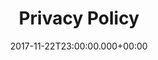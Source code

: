 ---
layout: blocks
title: Privacy Policy
date: 2017-11-22T23:00:00.000+00:00
page_sections:
      - template: 1-column-text
        block: one-column-1
        headline: Privacy Policy
        content: "This page is used to inform visitors regarding my policies with the collection, use, and disclosure of Personal Information if anyone decided to use my Service.<br>
If you choose to use my Service, then you agree to the collection and use of information in relation to this policy. The Personal Information that I collect is used for providing and improving the Service. I will not use or share your information with anyone except as described in this Privacy Policy.<br>
The terms used in this Privacy Policy have the same meanings as in our Terms and Conditions, which is accessible at applications unless otherwise defined in this Privacy Policy.<br>
<strong>Information Collection and Use</strong><br>
For a better experience, while using our Service, I may require you to provide us with certain personally identifiable information. The information that I request will be retained on your device and is not collected by me in any way.<br>
The app does use third party services that may collect information used to identify you.
Link to privacy policy of third party service providers used by the app: Google Play Services, AdMob, Google Analytics for Firebase, Firebase, Crashlytics, Facebook, Unity, AppLovin, Vungle, AdColony and Log Data.<br>
I want to inform you that whenever you use my Service, in a case of an error in the app I collect data and information (through third party products) on your phone called Log Data. This Log Data may include information such as your device Internet Protocol (“IP”) address, device name, operating system version, the configuration of the app when utilizing my Service, the time and date of your use of the Service, and other statistics.<br>
<strong>Cookies</strong><br>
Cookies are files with a small amount of data that are commonly used as anonymous unique identifiers. These are sent to your browser from the websites that you visit and are stored on your device's internal memory.<br>
This Service does not use these “cookies” explicitly. However, the app may use third party code and libraries that use “cookies” to collect information and improve their services. You have the option to either accept or refuse these cookies and know when a cookie is being sent to your device. If you choose to refuse our cookies, you may not be able to use some portions of this Service.<br>
<strong>Service Providers</strong><br>
I may employ third-party companies and individuals due to the following reasons:
To facilitate our Service;
To provide the Service on our behalf;
To perform Service-related services; or
To assist us in analyzing how our Service is used.
I want to inform users of this Service that these third parties have access to your Personal Information. The reason is to perform the tasks assigned to them on our behalf. However, they are obligated not to disclose or use the information for any other purpose.
Security
I value your trust in providing us your Personal Information, thus we are striving to use commercially acceptable means of protecting it. But remember that no method of transmission over the internet, or method of electronic storage is 100% secure and reliable, and I cannot guarantee its absolute security.
Links to Other Sites
This Service may contain links to other sites. If you click on a third-party link, you will be directed to that site. Note that these external sites are not operated by me. Therefore, I strongly advise you to review the Privacy Policy of these websites. I have no control over and assume no responsibility for the content, privacy policies, or practices of any third-party sites or services.
Children’s Privacy
These Services do not address anyone under the age of 13. I do not knowingly collect personally identifiable information from children under 13. In the case I discover that a child under 13 has provided me with personal information, I immediately delete this from our servers. If you are a parent or guardian and you are aware that your child has provided us with personal information, please contact me so that I will be able to do necessary actions.
Changes to This Privacy Policy
I may update our Privacy Policy from time to time. Thus, you are advised to review this page periodically for any changes. I will notify you of any changes by posting the new Privacy Policy on this page.
This policy is effective as of 2020-08-01
Contact Us
If you have any questions or suggestions about my Privacy Policy, do not hesitate to contact me at pama.pub1@gmail.com."
---